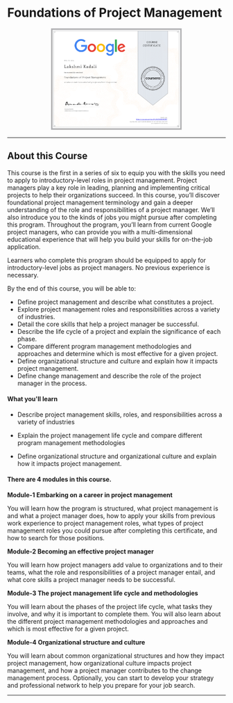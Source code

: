 # Foundations of Project Management

<p align="center">
<img src="/Lakshmi Kadali Certificates/Coursera Google Project Management Professional certificate Course-1.png" width=60% height=60%>

 
 ---
 ## About this Course

This course is the first in a series of six to equip you with the skills you need to apply to introductory-level roles in project management. Project managers play a key role in leading, planning and implementing critical projects to help their organizations succeed. In this course, you’ll discover foundational project management terminology and gain a deeper understanding of  the role and responsibilities of a project manager. We’ll also introduce you to the kinds of jobs you might pursue after completing this program. Throughout the program, you’ll learn from current Google project managers, who can provide you with a multi-dimensional educational experience that will help you build your skills  for on-the-job application. 

Learners who complete this program should be equipped to apply for introductory-level jobs as project managers. No previous experience is necessary.

By the end of this course, you will be able to:
- Define project management and describe what constitutes a project.
- Explore project management roles and responsibilities across a variety of industries.
- Detail the core skills that help a project manager be successful.
- Describe the life cycle of a project and explain the significance of each phase.
- Compare different program management methodologies and approaches and determine which is most effective for a given project.
- Define organizational structure and culture and explain how it impacts project management. 
- Define change management and describe the role of the project manager in the process.

#### What you'll learn

- Describe project management skills, roles, and responsibilities across a variety of industries

- Explain the project management life cycle and compare different program management methodologies 

- Define organizational structure and organizational culture and explain how it impacts project management.


#### There are 4 modules in this course.

  **Module-1 Embarking on a career in project management**
  
  You will learn how the program is structured, what project management is and what a project manager does, how to apply your skills from previous work experience to project management roles, what types of project management roles you could pursue after completing this certificate, and how to search for those positions.

  **Module-2 Becoming an effective project manager**
  
  You will learn how project managers add value to organizations and to their teams, what the role and responsibilities of a project manager entail, and what core skills a project manager needs to be successful.

  **Module-3 The project management life cycle and methodologies**
  
  You will learn about the phases of the project life cycle, what tasks they involve, and why it is important to complete them. You will also learn about the different project management methodologies and approaches and which is most effective for a given project.

  **Module-4 Organizational structure and culture**
  
  You will learn about common organizational structures and how they impact project management, how organizational culture impacts project management, and how a project manager contributes to the change management process. Optionally, you can start to develop your strategy and professional network to help you prepare for your job search.

---

